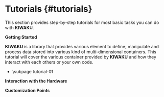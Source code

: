 Tutorials {#tutorials}
=========

This section provides step-by-step tutorials for most basic tasks you can do with **KIWAKU**.

**Getting Started**

**KIWAKU** is a library that provides various element to define, manipulate and process
data stored into various kind of multi-dimensional containers. This tutorial will cover
the various container provided by **KIWAKU** and how they interact with each others or your
own code.

- \subpage tutorial-01

**Interaction with the Hardware**

**Customization Points**

